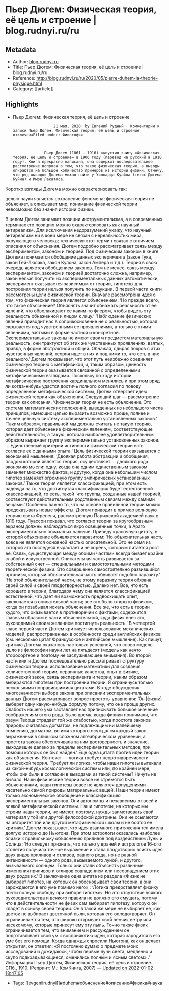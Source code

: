 # Пьер Дюгем: Физическая теория, её цель и строение | blog.rudnyi.ru/ru

## Metadata
- Author: [blog.rudnyi.ru]()
- Title: Пьер Дюгем: Физическая теория, её цель и строение | blog.rudnyi.ru/ru
- Reference: http://blog.rudnyi.ru/ru/2020/05/pierre-duhem-la-theorie-physique.html
- Category: [[article]]

## Highlights
- Пьер Дюгем: Физическая теория, её цель и строение
                        
                        
                        21 мая, 2020  by Евгений Рудный · Комментарии к записи Пьер Дюгем: Физическая теория, её цель и строение отключеныFiled under: Философия  
                        

				
					Пьер Дюгем (1861 — 1916) выпустил книгу «Физическая теория, её цель и строение» в 1906 году (перевод на русский в 1910 году). Книга прекрасно написана, она содержит последовательное рассмотрение вопроса о том, что такое физическая теория, а выводы опираются на большое количество примеров из истории физики. Отмечу, что ряд выводов Дюгема можно найти у Уилларда Куайна (тезис Дюгема-Куйна) и Имре Лакатоса.
Коротко взгляды Дюгема можно охарактеризовать так:

целью науки является сохранение феномена;
физическая теория не объясняет, а описывает мир;
понимание физической теории невозможно без знания истории физики.

В целом Дюгем занимает позиции инструментализма, а в современных терминах его позицию можно охарактеризовать как научный антиреализм. Для исключения недоразумений укажу, что научный антиреализм ни в коей мере не связан с нереальностью мира, окружающего человека; технически этот термин связан с отличием описания от объяснения.
Дюгем подробно рассматривает связь между экспериментом, законом и теорией. Под физическим законом в книге Дюгема понимается обобщение данных эксперимента (закон Гука, закон Гей-Люсака, закон Кулона, закон Ампера и т.д.). Теория в свою очередь является обобщением законов. Тем не менее, связь между экспериментом, законом и теорией достаточно сложна, например, закон нельзя получить из экспериментальных данных автоматически, эксперимент оказывается зависимым от теории, гипотезы для построения теории нельзя получить по индукции.
В первой части книги рассмотрены цели физической теории. Вначале рассмотрена идея о том, что физическая теория является объяснением.
‘Но прежде всего, что такое объяснение? Объяснять значит обнажать реальность от ее явлений, что обволакивают ее каким-то флером, чтобы видеть эту реальность обнаженной и лицом к лицу.’
‘Наблюдение физических явлений приводит нас в соприкосновение не с реальностью, которая скрывается под чувственными ее проявлениями, а только с этими явлениями, взятыми в форме частной и конкретной. Экспериментальные законы не имеют своим предметом материальную реальность; они трактуют об этих же чувственных проявлениях, взятых, правда, в форме абстрактной и общей. Обнажая, сдирая покров с этих чувственных явлений, теория ищет в них и под ними то, что есть в них реального.’
Дюгем показывает, что этот путь неизбежно соединяет физическую теорию с метафизикой, и, таким образом, ценность физической теории оказывается связанной с определенными метафизическими взглядами. Поскольку по ходу истории метафизические построения кардинальном менялись и при этом вряд ли когда-нибудь удастся достичь полного согласия по поводу определенной метафизической системы, Дюгем отвергает идею физической теории как объяснения.
Следующий шаг — рассмотрение теории как описания.
‘Физическая теория не есть объяснение. Это система математических положений, выведенных из небольшого числа принципов, имеющих целью выразить возможно проще, полнее и точнее цельную систему экспериментально установленных законов.’
‘Таким образом, правильной мы должны считать не такую теорию, которая дает объяснение физическим явлениям, соответствующие действительности, а такую, которая наиболее удовлетворительным образом выражает группу экспериментально установленных законов. … Единственный критерий истинности физической теории есть согласие ее с данными опыта.’
Цель физической теории связывается с экономией мышления:
‘Двоякая работа абстракции и обобщения, плодом которой является теория, осуществляет … двоякого рода экономию мысли: одну, когда она одним единственным законом заменяет множество фактов, и другую, когда она небольшим числом гипотез заменяет огромную группу эмпирических установленных законов.’
Также теория является классификацией, при этом есть надежда на то, что достигнутая классификация будет естественной классификацией, то есть, такой
‘что группы, созданные нашей теорией, соотвествуют действительным родственным связям между самими вещами.’
Особенно важно то, что на основе правильной теории можно предсказывать новые эффекты. Дюгем приводит в пример волновую теорию света Френеля, рассмотренную Парижской академией наук в 1819 году. Пуассон показал, что согласно теории за кругообразным экраном должны наблюдаться якро освещенные точки, а Араго экспериментально показал их наличие.
Приведу красочную цитату, в которой объяснение объявляется паразитом:
‘Но объяснительная часть вовсе не является основной частью описательной. Это не семя из которой эта последняя вырастает и не корень, которым питается рост ее. Связь, существующая между обоими частями всегда бывает крайне слабой и искусственной. Описательная часть развивается за собственный счет — специальными и самостоятельными методами теоретической физики. Это совершенно самостоятельно развившийся организм, который объяснительная часть обвивает подобно паразиту.’
‘Не этой объяснительной части, не этому паразиту теория обязана своей силой и своей плодотворностью. Далеко нет. Все, что есть хорошего в теории, благодаря чему она является классификацией естествнной, что дает ей возможность предвосхищать опыт, заключается в описательной части; все это было открыто физиком, когда он позабывал искать объяснения. Все же, что есть в теории худого, что оказывается в противоречии с фактами, содержится главным образом в части объяснительной, куда физик внес это, руководимый своим желанием постигнуть реальность.’
В четвертой главе первой части Дюгем критикует использование механических моделей, распространенных в особенности среди английских физиков (см. несколько цитат Французское и английское мышление). Как пишут, критика Дюгема оказалось настолько успешной, что слово модель ушло из философии науки лет на пятьдесят (модель как нечто второсортное и поэтому не заслуживающее внимания).
Во второй части книги Дюгем последовательно рассматривает структуру физической теории: использование математики для создания количественной теории, первичные качества, опыт в физике, физический закон, связь эксперимента и теории, каким образом выбираются гипотезы при построении теории. Я ограничусь только несколькими понравившимися цитатами.
В ходе обсуждения многозначности выбора закона при описании экспериментальных данных Дюгем рассматривает вопрос простоты уравнения:
‘Он [физик] выберет одну какую-нибудь формулу потому, что она проще других. Слабость нашего ума заставляет нас приписывать большое значение соображениям этого рода. Было время, когда физики принимали, что разум Творца страдает той же слабостью, когда простота законов природы считалась догматом, не подлежащим ни малейшему сомнению, догматом, во имя которого осуждался каждый закон, выраженный в слишком сложном алгеабрическом уравнении, а простота закона обеспечивала за ним достоверность и значение, выходившие далеко за пределы экспериментальных методов, при помощи которых он был найден.’
Еще одна цитата против идеи теории как объяснения. Контекст — логика требует непротиворечивости физической теория.
‘Требует ли логика, чтобы наши гипотезы вытекали из какой-нибудь космологической системы или, по крайней мере, чтобы они были в согласии в выводами из такой системы? Ничуть не бывало. Наши физические теории вовсе не стремятся быть объяснениями, наши гипотезы вовсе не являются допущениями касательно самой природы материальных вещей. Наши теории имеют только экономическое обобщение и классификацию экспериментальных законов. Они автономны и независимы от всей и всякой метафизической системы. Наши гипотезы, на которых мы строим наши теории, не имеют, поэтому, нужды заимствовать свой материал у той или другой философской доктрины. Они не ссылаются на авторитет той или другой метафизической школы и не боятся ее критики.’
Дюгем показывает, что идея взаимного притяжения тел имела долгую историю до Ньютона. При этом астрологи оказались наиболее близки к правильному объяснению приливов под воздействием Луны и Солнца:
‘Но следует признать, что только у врачей и астрологов 16-ого столетия получила точное выражение и стала плодотворно влиять идея двух видов приливов и отливов, равного рода, но не равной интенсивности — одного рода, вызываемого луной, и другого, вызываемого солнцем. Только они стали объяснять различные изменения приливов и отливов совпадением или несовпадением этих двух родов их.’
В заключение одна цитата из раздела «Физик не выбирает гипотез, на которых он обосновывает свои теории, а они зарождаются в его уме помимо него» :
‘Логика предоставляет физику почти полную свободу при выборе гипотезы. Но это отсутствие всякого руководительства и всякого правила не должно его смущать, потому что в действительности не физик сам выбирает гипотезу, которую он кладет в основу своей теории. Он в такой же мере не выбирает ее, как цветок не выбирает цветочной пыли, которая его оплодотворяет. Он ограничивается тем, что широко открывает свой венчик ветру или насекомому, которые принесут ему эту пыль. Точно также физик ограничивается тем, что вниманием и рассуждением он подготавливает свой ум к восприяютию идеи, которая зародится в его уме без его помощи. Когда однажды спросили Ньютона, как он делает открытия, он ответил: «Я постоянно думаю о предмете моих исследований и дожидаюсь, чтобы первые лучи света, медленно и скупо подкрадывающиеся, сменились полным и ясным светом» .’
Информация
Пьер Дюгем, Физическая теория, её цель и строение. СПб., 1910. (Репринт: М.: КомКнига, 2007) — [Updated on 2022-01-02 18:47:05](https://hyp.is/M9xQgGvjEeyvEC_0VwYDJQ/blog.rudnyi.ru/ru/2020/05/pierre-duhem-la-theorie-physique.html)
   - Tags: [[evgeniirudnyi]]#duhem#объяснение#описание#физика#наука
